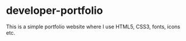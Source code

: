 # developer-portfolio
This is a simple portfolio website where I use 
HTML5,
CSS3, 
fonts, 
icons etc. 

